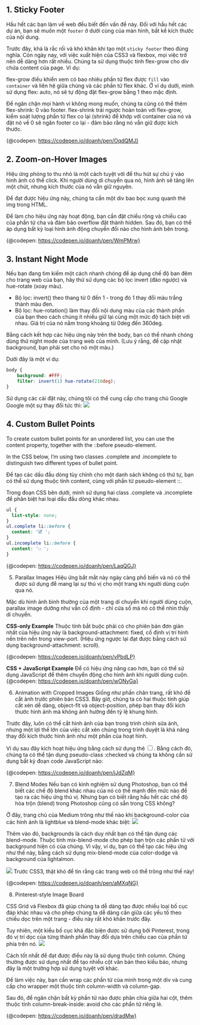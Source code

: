## 1. Sticky Footer
Hầu hết các bạn làm về web đều biết đến vấn đề này. Đối với hầu hết các dự án, bạn sẽ muốn một `footer` ở dưới cùng của màn hình, bất kể kích thước của nội dung.

Trước đây, khá là rắc rối và khó khăn khi tạo một `sticky footer` theo đúng nghĩa. Còn ngày nay, với việc xuất hiện của CSS3 và flexbox, mọi việc trở nên dễ dàng hơn rất nhiều. Chúng ta sử dụng thuộc tính flex-grow cho div chứa content của page. Ví dụ:

flex-grow điều khiển xem có bao nhiêu phần tử flex được `fill` vào `container` và liên hệ giữa chúng và các phần tử flex khác. Ở ví dụ dưới, mình sử dụng flex: auto, nó sẽ tự động đặt flex-grow bằng 1 theo mặc định.

Để ngăn chặn mọi hành vi không mong muốn, chúng ta cũng có thể thêm flex-shrink: 0 vào footer. flex-shrink trái ngược hoàn toàn với flex-grow, kiểm soát lượng phần tử flex co lại (shrink) để khớp với container của nó và đặt nó về 0 sẽ ngăn footer co lại - đảm bảo rằng nó vẫn giữ được kích thước.

{@codepen: https://codepen.io/doanh/pen/OqdQMJ}

## 2. Zoom-on-Hover Images

Hiệu ứng phóng to thu nhỏ là một cách tuyệt vời để thu hút sự chú ý vào hình ảnh có thể click. Khi người dùng di chuyển qua nó, hình ảnh sẽ tăng lên một chút, nhưng kích thước của nó vẫn giữ nguyên.

Để đạt được hiệu ứng này, chúng ta cần một div bao bọc xung quanh thẻ img trong HTML.

Để làm cho hiệu ứng này hoạt động, bạn cần đặt chiều rộng và chiều cao của phần tử cha và đảm bảo overflow đặt thành hidden. Sau đó, bạn có thể áp dụng bất kỳ loại hình ảnh động chuyển đổi nào cho hình ảnh bên trong.

{@codepen: https://codepen.io/doanh/pen/WmPMrw}

## 3. Instant Night Mode
Nếu bạn đang tìm kiếm một cách nhanh chóng để áp dụng chế độ ban đêm cho trang web của bạn, hãy thử sử dụng các bộ lọc invert (đảo ngược) và hue-rotate (xoay màu).

- Bộ lọc: invert() theo thang từ 0 đến 1 - trong đó 1 thay đổi màu trắng thành màu đen.
- Bộ lọc: hue-rotation() làm thay đổi nội dung màu của các thành phần của bạn theo cách chúng ít nhiều giữ lại cùng một mức độ tách biệt với nhau. Giá trị của nó nằm trong khoảng từ 0deg đến 360deg.

Bằng cách kết hợp các hiệu ứng này trên thẻ body, bạn có thể nhanh chóng dùng thử night mode của trang web của mình. (Lưu ý rằng, để cập nhật background, bạn phải set cho nó một màu.)

Dưới đây là một ví dụ:
```css
body {
    background: #FFF;
    filter: invert(1) hue-rotate(210deg);
}
```

Sử dụng các cài đặt này, chúng tôi có thể cung cấp cho trang chủ Google Google một sự thay đổi tức thì:
![](https://cdn-images-1.medium.com/max/1600/1*fZIBkkNgo11XZiFhmLumvg.jpeg)

## 4. Custom Bullet Points
To create custom bullet points for an unordered list, you can use the content property, together with the ::before pseudo-element.

In the CSS below, I’m using two classes .complete and .incomplete to distinguish two different types of bullet point.

Để tạo các dấu đầu dòng tùy chỉnh cho một danh sách không có thứ tự, bạn có thể sử dụng thuộc tính content, cùng với phần tử pseudo-element ::.

Trong đoạn CSS bên dưới, mình sử dụng hai class .complete và .incomplete để phân biệt hai loại dấu đầu dòng khác nhau.

```css
ul {
  list-style: none;
}
ul.complete li::before {
  content: '🗹 ';
}
ul.incomplete li::before {
  content: '☐ ';
}
```

{@codepen: https://codepen.io/doanh/pen/LaqQGJ}

5. Parallax Images
Hiệu ứng bắt mắt này ngày càng phổ biến và nó có thể được sử dụng để mang lại sự thú vị cho một trang khi người dùng cuộn qua nó.

Mặc dù hình ảnh bình thường của một trang di chuyển khi người dùng cuộn, parallax image dường như vẫn cố định - chỉ cửa sổ mà nó có thể nhìn thấy di chuyển.

**CSS-only Example**
Thuộc tính bắt buộc phải có cho phiên bản đơn giản nhất của hiệu ứng này là background-attachment: fixed, cố định vị trí hình nền trên nền trong view-port. (Hiệu ứng ngược lại đạt được bằng cách sử dụng background-attachment: scroll).

{@codepen: https://codepen.io/doanh/pen/vPbdLP}

**CSS + JavaScript Example**
Để có hiệu ứng nâng cao hơn, bạn có thể sử dụng JavaScript để thêm chuyển động cho hình ảnh khi người dùng cuộn.
{@codepen: https://codepen.io/doanh/pen/wONyGa}

6. Animation with Cropped Images
Giống như phần chân trang, rất khó để cắt ảnh trước phiên bản CSS3. Bây giờ, chúng ta có hai thuộc tính giúp cắt xén dễ dàng, object-fit và object-position, phép bạn thay đổi kích thước hình ảnh mà không ảnh hưởng đến tỷ lệ khung hình.

Trước đây, luôn có thể cắt hình ảnh của bạn trong trình chỉnh sửa ảnh, nhưng một lợi thế lớn của việc cắt xén chúng trong trình duyệt là khả năng thay đổi kích thước hình ảnh như một phần của hoạt hình.

Ví dụ sau đây kích hoạt hiệu ứng bằng cách sử dụng thẻ <input type="checkbox">. Bằng cách đó, chúng ta có thể tận dụng pseudo-class :checked và chúng ta không cần sử dụng bất kỳ đoạn code JavaScript nào:

{@codepen: https://codepen.io/doanh/pen/jJdZqM}


7. Blend Modes
Nếu bạn có kinh nghiệm sử dụng Photoshop, bạn có thể biết các chế độ blend khác nhau của nó có thể mạnh đến mức nào để tạo ra các hiệu ứng thú vị. Nhưng bạn có biết rằng hầu hết các chế độ hòa trộn (blend) trong Photoshop cũng có sẵn trong CSS không?

Ở đây, trang chủ của Medium trông như thế nào khi background-color của các hình ảnh là lightblue và blend-mode khác biệt:
![](https://cdn-images-1.medium.com/max/1600/1*0tW3PYLlt0PytC3XGlC25w.png)

Thêm vào đó, backgrounds là cách duy nhất bạn có thể tận dụng các blend-mode. Thuộc tính mix-blend-mode cho phép bạn trộn các phần tử với background hiện có của chúng. Vì vậy, ví dụ, bạn có thể tạo các hiệu ứng như thế này, bằng cách sử dụng mix-blend-mode của color-dodge và background của lightalmon.

![](https://cdn-images-1.medium.com/max/1600/1*N1hQszg6o3H_tNWA18yn9Q.png)
Trước CSS3, thật khó để tin rằng các trang web có thể trông như thế này!

{@codepen: https://codepen.io/doanh/pen/aMXqNG}

8. Pinterest-style Image Board

CSS Grid và Flexbox đã giúp chúng ta dễ dàng tạo được nhiều loại bố cục đáp khác nhau và cho phép chúng ta dễ dàng căn giữa các yếu tố theo chiều dọc trên một trang - điều này rất khó khăn trước đây.

Tuy nhiên, một kiểu bố cục khá đặc biện được sử dụng bởi Pinterest, trong đó vị trí dọc của từng thành phần thay đổi dựa trên chiều cao của phần tử phía trên nó.
![](https://cdn-images-1.medium.com/max/1600/1*dcMN4fUddq6KWlXmIUYISA.png)

Cách tốt nhất để đạt được điều này là sử dụng thuộc tính column. Chúng thường được sử dụng nhất để tạo nhiều cột văn bản theo kiểu báo, nhưng đây là một trường hợp sử dụng tuyệt vời khác.

Để làm việc này, bạn cần wrap các phần tử của mình trong một div và cung cấp cho wrapper một thuộc tính column-width và column-gap.

Sau đó, để ngăn chặn bất kỳ phần tử nào được phân chia giữa hai cột, thêm thuộc tính column-break-inside: avoid cho các phần tử riêng lẻ.

{@codepen: https://codepen.io/doanh/pen/dradMw}